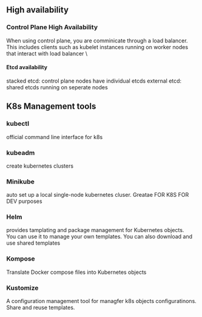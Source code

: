 ## High availability
### Control Plane High Availability
When using control plane, you are comminicate through a load balancer. \
This includes clients such as kubelet instances running on worker nodes that interact with load balancer \
#### Etcd availability
stacked etcd: control plane nodes have individual etcds
external etcd: shared etcds running on seperate nodes 
## K8s Management tools
### kubectl
official command line interface for k8s
### kubeadm
create kubernetes clusters
### Minikube
auto set up a local single-node kubernetes cluser. Greatae FOR K8S FOR DEV purposes
### Helm
provides tamplating and package management for Kubernetes objects. \
You can use it to manage your own templates. You can also download and use shared templates
### Kompose
Translate Docker compose files into Kubernetes objects
### Kustomize
A configuration management tool for managfer k8s objects configuratinons. Share and reuse templates.
